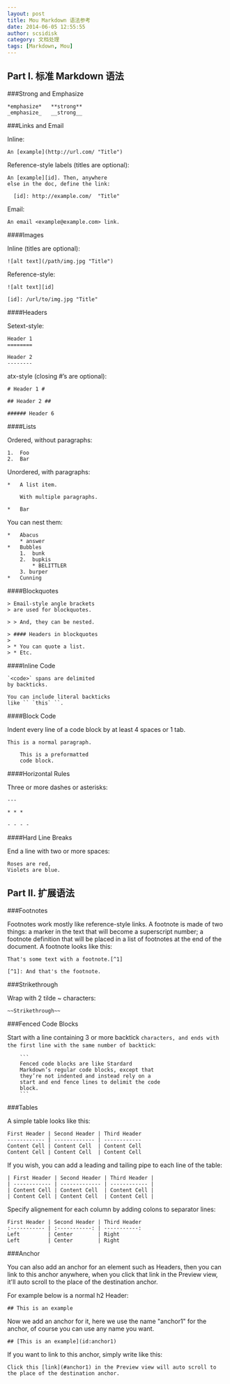 ```yaml
---
layout: post
title: Mou Markdown 语法参考
date: 2014-06-05 12:55:55
author: scsidisk
category: 文档处理
tags: [Markdown, Mou]
---
```


Part Ⅰ. 标准 Markdown 语法
-------------------------

###Strong and Emphasize

```
*emphasize*   **strong**
_emphasize_   __strong__
```

###Links and Email

Inline:

```
An [example](http://url.com/ "Title")
```

Reference-style labels (titles are optional):

```
An [example][id]. Then, anywhere
else in the doc, define the link:

  [id]: http://example.com/  "Title"
```

Email:

```
An email <example@example.com> link.
```

####Images

Inline (titles are optional):

```
![alt text](/path/img.jpg "Title")
```

Reference-style:

```
![alt text][id]

[id]: /url/to/img.jpg "Title"
```

####Headers

Setext-style:

```
Header 1
========

Header 2
--------
```

atx-style (closing #’s are optional):

```
# Header 1 #

## Header 2 ##

###### Header 6
```

####Lists

Ordered, without paragraphs:

```
1.  Foo
2.  Bar
```

Unordered, with paragraphs:

```
*   A list item.

    With multiple paragraphs.

*   Bar
```

You can nest them:

```
*   Abacus
    * answer
*   Bubbles
    1.  bunk
    2.  bupkis
        * BELITTLER
    3. burper
*   Cunning
```

####Blockquotes

```
> Email-style angle brackets
> are used for blockquotes.

> > And, they can be nested.

> #### Headers in blockquotes
>
> * You can quote a list.
> * Etc.
```

####Inline Code

```
`<code>` spans are delimited
by backticks.

You can include literal backticks
like `` `this` ``.
```

####Block Code

Indent every line of a code block by at least 4 spaces or 1 tab.

```
This is a normal paragraph.

    This is a preformatted
    code block.
```

####Horizontal Rules

Three or more dashes or asterisks:

```
---

* * *

- - - -
```

####Hard Line Breaks

End a line with two or more spaces:

```
Roses are red,
Violets are blue.
```

Part Ⅱ. 扩展语法
--------------------

###Footnotes

Footnotes work mostly like reference-style links. A footnote is made of two things: a marker in the text that will become a superscript number; a footnote definition that will be placed in a list of footnotes at the end of the document. A footnote looks like this:

```
That's some text with a footnote.[^1]

[^1]: And that's the footnote.
```

###Strikethrough

Wrap with 2 tilde ~ characters:

```
~~Strikethrough~~
```

###Fenced Code Blocks

Start with a line containing 3 or more backtick ` characters, and ends with the first line with the same number of backtick `:

```
    ```
	Fenced code blocks are like Stardard
	Markdown’s regular code blocks, except that
	they’re not indented and instead rely on a
	start and end fence lines to delimit the code
	block.
	```
```

###Tables

A simple table looks like this:

```
First Header | Second Header | Third Header
------------ | ------------- | ------------
Content Cell | Content Cell  | Content Cell
Content Cell | Content Cell  | Content Cell
```

If you wish, you can add a leading and tailing pipe to each line of the table:

```
| First Header | Second Header | Third Header |
| ------------ | ------------- | ------------ |
| Content Cell | Content Cell  | Content Cell |
| Content Cell | Content Cell  | Content Cell |
```

Specify alignement for each column by adding colons to separator lines:

```
First Header | Second Header | Third Header
:----------- | :-----------: | -----------:
Left         | Center        | Right
Left         | Center        | Right
```

###Anchor

You can also add an anchor for an element such as Headers, then you can link to this anchor anywhere, when you click that link in the Preview view, it'll auto scroll to the place of the destination anchor.

For example below is a normal h2 Header:

```
## This is an example
```

Now we add an anchor for it, here we use the name "anchor1" for the anchor, of course you can use any name you want.

```
## [This is an example](id:anchor1)
```

If you want to link to this anchor, simply write like this:

```
Click this [link](#anchor1) in the Preview view will auto scroll to the place of the destination anchor.
```